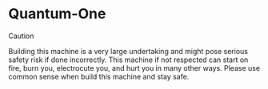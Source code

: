 # Quantum-One
> [!CAUTION]
> Building this machine is a very large undertaking and might pose serious safety risk if done incorrectly. This machine if not respected can start on fire, burn you, electrocute you, and hurt you in many other ways. Please use common sense when build this machine and stay safe.
